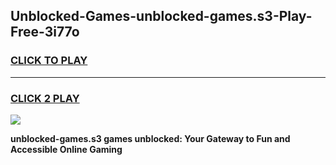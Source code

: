 
## Unblocked-Games-unblocked-games.s3-Play-Free-3i77o
<h3>
<a href="https://premium76.site?title=unblocked-games.s3&ref=23A">CLICK TO PLAY</a></h3>
<hr>

<h3>
<a href="https://premium76.site?title=unblocked-games.s3&ref=23A">CLICK 2 PLAY</a>
  
</h3>

<a href="https://premium76.site?title=unblocked-games.s3&ref=23A"><img src="https://clearcache.store/games.png"></a>


**unblocked-games.s3 games unblocked: Your Gateway to Fun and Accessible Online Gaming**
